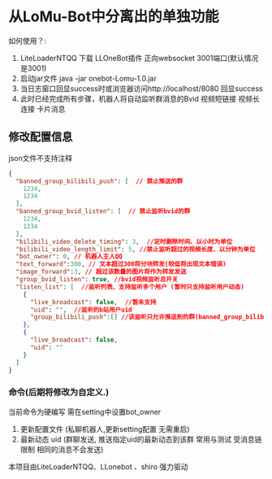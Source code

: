 # 从LoMu-Bot中分离出的单独功能

如何使用？:

1. LiteLoaderNTQQ 下载 LLOneBot插件 正向websocket 3001端口(默认情况是3001)
2. 启动jar文件 java -jar onebot-Lomu-1.0.jar
3. 当日志窗口回显success时或浏览器访问http://localhost/8080 回显success
4. 此时已经完成所有步骤，机器人将自动监听群消息的Bvid 视频短链接 视频长连接 卡片消息

## 修改配置信息
json文件不支持注释
````json
{
  "banned_group_bilibili_push": [  // 禁止推送的群
    1234,
    1234
  ],
  "banned_group_bvid_listen": [  // 禁止监听bvid的群
    1234,
    1234
  ],
  "bilibili_video_delete_timing": 3,  //定时删除时间、以小时为单位
  "bilibili_video_length_limit": 5, //禁止监听超过的视频长度、以分钟为单位
  "bot_owner": 0, // 机器人主人QQ
  "text_forward":300, // 文本超过300将分块转发(较低将出现文本错误)
  "image_forward":3, // 超过该数量的图片将作为转发发送
  "group_bvid_listen": true, //bvid视频监听总开关
  "listen_list": [  //监听列表、支持监听多个用户 (暂时只支持监听用户动态)
    {
      "live_broadcast": false,  //暂未支持
      "uid": "",  //监听的b站用户uid
      "group_bilibili_push":[] //该监听只允许推送到的群(banned_group_bilibili_push字段无法对其限制)
    },
    {  
      "live_broadcast": false,  
      "uid": ""  
    }
  ]
}
````


### 命令(后期将修改为自定义.)
当前命令为硬编写
需在setting中设置bot_owner

1. 更新配置文件  (私聊机器人,更新setting配置 无需重启)
2. 最新动态 uid (群聊发送, 推送指定uid的最新动态到该群 常用与测试 受消息链限制 相同的消息不会发送)

本项目由LiteLoaderNTQQ、LLonebot 、shiro 强力驱动
